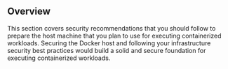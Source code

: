 ## Overview

This section covers security recommendations that you should follow to prepare the host machine that you plan to use for executing containerized workloads. Securing the Docker host and following your infrastructure security best practices would build a solid and secure foundation for executing containerized workloads.
